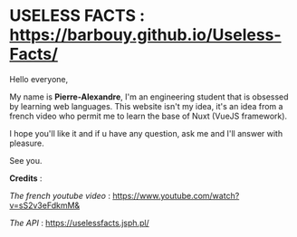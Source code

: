 # USELESS FACTS : https://barbouy.github.io/Useless-Facts/

Hello everyone,

My name is **Pierre-Alexandre**, I'm an engineering student that is obsessed by learning web languages. This website isn't my idea, it's an idea from a french video who permit me to learn the base of Nuxt (VueJS framework).

I hope you'll like it and if u have any question, ask me and I'll answer with pleasure.

See you.


**Credits** : 

*The french youtube video* :  https://www.youtube.com/watch?v=sS2v3eFdkmM&

*The API* : https://uselessfacts.jsph.pl/

